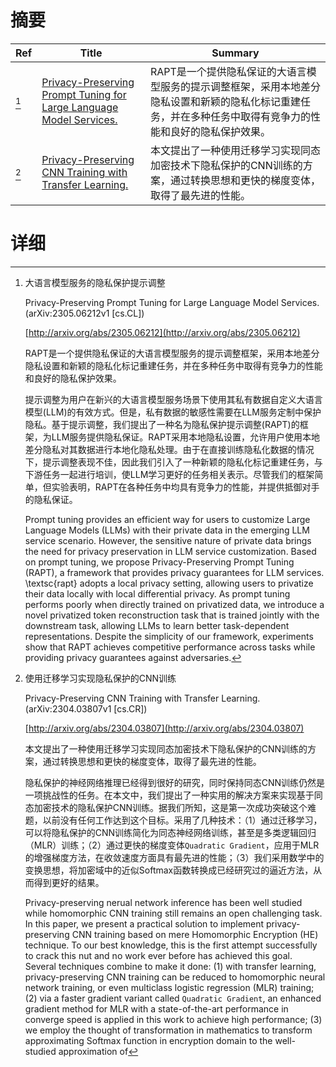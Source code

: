 # 摘要

| Ref | Title | Summary |
| --- | --- | --- |
| [^1] | [Privacy-Preserving Prompt Tuning for Large Language Model Services.](http://arxiv.org/abs/2305.06212) | RAPT是一个提供隐私保证的大语言模型服务的提示调整框架，采用本地差分隐私设置和新颖的隐私化标记重建任务，并在多种任务中取得有竞争力的性能和良好的隐私保护效果。 |
| [^2] | [Privacy-Preserving CNN Training with Transfer Learning.](http://arxiv.org/abs/2304.03807) | 本文提出了一种使用迁移学习实现同态加密技术下隐私保护的CNN训练的方案，通过转换思想和更快的梯度变体，取得了最先进的性能。 |

# 详细

[^1]: 大语言模型服务的隐私保护提示调整

    Privacy-Preserving Prompt Tuning for Large Language Model Services. (arXiv:2305.06212v1 [cs.CL])

    [http://arxiv.org/abs/2305.06212](http://arxiv.org/abs/2305.06212)

    RAPT是一个提供隐私保证的大语言模型服务的提示调整框架，采用本地差分隐私设置和新颖的隐私化标记重建任务，并在多种任务中取得有竞争力的性能和良好的隐私保护效果。

    

    提示调整为用户在新兴的大语言模型服务场景下使用其私有数据自定义大语言模型(LLM)的有效方式。但是，私有数据的敏感性需要在LLM服务定制中保护隐私。基于提示调整，我们提出了一种名为隐私保护提示调整(RAPT)的框架，为LLM服务提供隐私保证。RAPT采用本地隐私设置，允许用户使用本地差分隐私对其数据进行本地化隐私处理。由于在直接训练隐私化数据的情况下，提示调整表现不佳，因此我们引入了一种新颖的隐私化标记重建任务，与下游任务一起进行培训，使LLM学习更好的任务相关表示。尽管我们的框架简单，但实验表明，RAPT在各种任务中均具有竞争力的性能，并提供抵御对手的隐私保证。

    Prompt tuning provides an efficient way for users to customize Large Language Models (LLMs) with their private data in the emerging LLM service scenario. However, the sensitive nature of private data brings the need for privacy preservation in LLM service customization. Based on prompt tuning, we propose Privacy-Preserving Prompt Tuning (RAPT), a framework that provides privacy guarantees for LLM services. \textsc{rapt} adopts a local privacy setting, allowing users to privatize their data locally with local differential privacy. As prompt tuning performs poorly when directly trained on privatized data, we introduce a novel privatized token reconstruction task that is trained jointly with the downstream task, allowing LLMs to learn better task-dependent representations. Despite the simplicity of our framework, experiments show that RAPT achieves competitive performance across tasks while providing privacy guarantees against adversaries.
    
[^2]: 使用迁移学习实现隐私保护的CNN训练

    Privacy-Preserving CNN Training with Transfer Learning. (arXiv:2304.03807v1 [cs.CR])

    [http://arxiv.org/abs/2304.03807](http://arxiv.org/abs/2304.03807)

    本文提出了一种使用迁移学习实现同态加密技术下隐私保护的CNN训练的方案，通过转换思想和更快的梯度变体，取得了最先进的性能。

    

    隐私保护的神经网络推理已经得到很好的研究，同时保持同态CNN训练仍然是一项挑战性的任务。在本文中，我们提出了一种实用的解决方案来实现基于同态加密技术的隐私保护CNN训练。据我们所知，这是第一次成功突破这个难题，以前没有任何工作达到这个目标。采用了几种技术：（1）通过迁移学习，可以将隐私保护的CNN训练简化为同态神经网络训练，甚至是多类逻辑回归（MLR）训练；（2）通过更快的梯度变体$\texttt{Quadratic Gradient}$，应用于MLR的增强梯度方法，在收敛速度方面具有最先进的性能；（3）我们采用数学中的变换思想，将加密域中的近似Softmax函数转换成已经研究过的逼近方法，从而得到更好的结果。

    Privacy-preserving nerual network inference has been well studied while homomorphic CNN training still remains an open challenging task. In this paper, we present a practical solution to implement privacy-preserving CNN training based on mere Homomorphic Encryption (HE) technique. To our best knowledge, this is the first attempt successfully to crack this nut and no work ever before has achieved this goal. Several techniques combine to make it done: (1) with transfer learning, privacy-preserving CNN training can be reduced to homomorphic neural network training, or even multiclass logistic regression (MLR) training; (2) via a faster gradient variant called $\texttt{Quadratic Gradient}$, an enhanced gradient method for MLR with a state-of-the-art performance in converge speed is applied in this work to achieve high performance; (3) we employ the thought of transformation in mathematics to transform approximating Softmax function in encryption domain to the well-studied approximation of 
    

